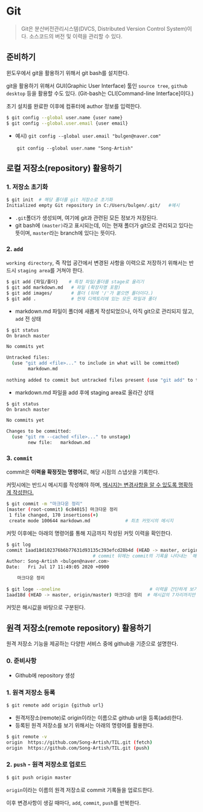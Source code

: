 # Git

> Git은 분산버전관리시스템(DVCS, Distributed Version Control System)이다. 소스코드의 버전 및 이력을 관리할 수 있다.



## 준비하기

윈도우에서 git을 활용하기 위해서 git bash를 설치한다.

git을 활용하기 위해서 GUI(Graphic User Interface) 툴인 `source tree`, `github desktop` 등을 활용할 수도 있다. (Git-bash는 CLI[Command-line Interface]이다.)

초기 설치를 완료한 이후에 컴퓨터에 author 정보를 입력한다.

```bash
$ git config --global user.name {user name}
$ git config --global.user.email {user email}
```

- 예시) `git config --global user.email "bulgen@naver.com"`

  ​		 `git config --global user.name "Song-Artish"`



## 로컬 저장소(repository) 활용하기

### 1. 저장소 초기화

```bash
$ git init	# 해당 폴더를 git 저장소로 초기화
Initialized empty Git repository in C:/Users/bulgen/.git/	#예시
```

- `.git`폴더가 생성되며, 여기에 git과 관련된 모든 정보가 저장된다.
- git bash에 `(master)`라고 표시되는데, 이는 현재 폴더가 git으로 관리되고 있다는 뜻이며, `master`라는 branch에 있다는 뜻이다.

### 2. `add` 

`working directory`, 즉 작업 공간에서 변경된 사항을 이력으로 저장하기 위해서는 반드시 `staging area`를 거쳐야 한다.

```bash
$ git add {파일/폴더}    # 특정 파일/폴더를 stage로 올리기
$ git add markdown.md   # 파일 (확장자명 포함)
$ git add images/       # 폴더 (뒤에 '/'가 붙으면 폴더이다.)
$ git add .			    # 현재 디렉토리에 있는 모든 파일과 폴더
```

- markdown.md 파일이 폴더에 새롭게 작성되었으나, 아직 git으로 관리되지 않고, `add` 전 상태

``` bash
$ git status
On branch master

No commits yet

Untracked files:
  (use "git add <file>..." to include in what will be committed)
        markdown.md
        
nothing added to commit but untracked files present (use "git add" to track)
```

- markdown.md 파일을 add 후에 staging area로 올라간 상태

```bash
$ git status
On branch master

No commits yet

Changes to be committed:
  (use "git rm --cached <file>..." to unstage)
        new file:   markdown.md
```

### 3. `commit`

commit은 **이력을 확정짓는 명령어**로, 해당 시점의 스냅샷을 기록한다.

커밋시에는 반드시 메시지를 작성해야 하며, <u>메시지는 변경사항을 알 수 있도록 명확하게 작성한다.</u>

```bash
$ git commit -m "마크다운 정리"
[master (root-commit) 6c84015] 마크다운 정리
 1 file changed, 170 insertions(+)
 create mode 100644 markdown.md				# 최초 커밋시의 메시지
```

커밋 이후에는 아래의 명령어를 통해 지금까지 작성된 커밋 이력을 확인한다.

```bash
$ git log
commit 1aad18d102376b6b77631d93135c393efcd28b4d (HEAD -> master, origin/master)
								# commit 뒤에는 commit의 기록을 나타내는 `해시값`
Author: Song-Artish <bulgen@naver.com>
Date:   Fri Jul 17 11:49:05 2020 +0900

    마크다운 정리
    
$ git loge --oneline							     # 이력을 간단하게 보기 위한 명령어
1aad18d (HEAD -> master, origin/master) 마크다운 정리	 # 해시값의 7자리까지만 나타냄
```

커밋은 해시값을 바탕으로 구분된다.



## 원격 저장소(remote repository) 활용하기

원격 저장소 기능을 제공하는 다양한 서비스 중에 github을 기준으로 설명한다.

### 0. 준비사항

- Github에 repository 생성



### 1. 원격 저장소 등록

```bash
$ git remote add origin {github url}
```

- 원격저장소(remote)로 origin이라는 이름으로 github url을 등록(add)한다.
- 등록된 원격 저장소를 보기 위해서는 아래의 명령어를 활용한다.

```bash
$ git remote -v
origin  https://github.com/Song-Artish/TIL.git (fetch)
origin  https://github.com/Song-Artish/TIL.git (push)
```



### 2. `push` - 원격 저장소로 업로드

```bash
$ git push origin master
```

`origin`이라는 이름의 원격 저장소로 commit 기록들을 업로드한다.

이후 변경사항이 생길 때마다, `add`, `commit`, `push`를 반복한다.